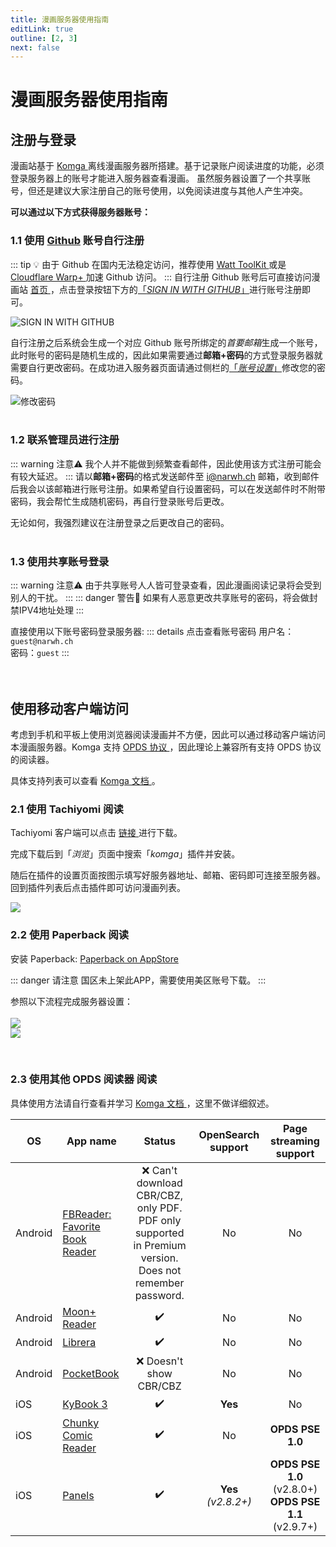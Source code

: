 ```yaml
---
title: 漫画服务器使用指南
editLink: true
outline: [2, 3]
next: false
---
```


<script setup>
import { VPTeamMembers } from 'vitepress/theme'

const members = [
    {
        avatar: '/narwhrl.jpg',
        name: 'Narwhrl',
        title: '撰写',
        links: [
        { icon: 'github', link: 'https://github.com/narwhrl' },        
        { 
            icon:         { 
          svg: '<svg xmlns="http://www.w3.org/2000/svg" viewBox="0 0 512 512"><!--! Font Awesome Pro 6.4.0 by @fontawesome - https://fontawesome.com License - https://fontawesome.com/license (Commercial License) Copyright 2023 Fonticons, Inc. --><path d="M488.6 104.1C505.3 122.2 513 143.8 511.9 169.8V372.2C511.5 398.6 502.7 420.3 485.4 437.3C468.2 454.3 446.3 463.2 419.9 464H92.02C65.57 463.2 43.81 454.2 26.74 436.8C9.682 419.4 .7667 396.5 0 368.2V169.8C.7667 143.8 9.682 122.2 26.74 104.1C43.81 87.75 65.57 78.77 92.02 78H121.4L96.05 52.19C90.3 46.46 87.42 39.19 87.42 30.4C87.42 21.6 90.3 14.34 96.05 8.603C101.8 2.868 109.1 0 117.9 0C126.7 0 134 2.868 139.8 8.603L213.1 78H301.1L375.6 8.603C381.7 2.868 389.2 0 398 0C406.8 0 414.1 2.868 419.9 8.603C425.6 14.34 428.5 21.6 428.5 30.4C428.5 39.19 425.6 46.46 419.9 52.19L394.6 78L423.9 78C450.3 78.77 471.9 87.75 488.6 104.1H488.6zM449.8 173.8C449.4 164.2 446.1 156.4 439.1 150.3C433.9 144.2 425.1 140.9 416.4 140.5H96.05C86.46 140.9 78.6 144.2 72.47 150.3C66.33 156.4 63.07 164.2 62.69 173.8V368.2C62.69 377.4 65.95 385.2 72.47 391.7C78.99 398.2 86.85 401.5 96.05 401.5H416.4C425.6 401.5 433.4 398.2 439.7 391.7C446 385.2 449.4 377.4 449.8 368.2L449.8 173.8zM185.5 216.5C191.8 222.8 195.2 230.6 195.6 239.7V273C195.2 282.2 191.9 289.9 185.8 296.2C179.6 302.5 171.8 305.7 162.2 305.7C152.6 305.7 144.7 302.5 138.6 296.2C132.5 289.9 129.2 282.2 128.8 273V239.7C129.2 230.6 132.6 222.8 138.9 216.5C145.2 210.2 152.1 206.9 162.2 206.5C171.4 206.9 179.2 210.2 185.5 216.5H185.5zM377 216.5C383.3 222.8 386.7 230.6 387.1 239.7V273C386.7 282.2 383.4 289.9 377.3 296.2C371.2 302.5 363.3 305.7 353.7 305.7C344.1 305.7 336.3 302.5 330.1 296.2C323.1 289.9 320.7 282.2 320.4 273V239.7C320.7 230.6 324.1 222.8 330.4 216.5C336.7 210.2 344.5 206.9 353.7 206.5C362.9 206.9 370.7 210.2 377 216.5H377z"/></svg>'
        }, 
            
            link: 'https://space.bilibili.com/7179789' },
        { 
            icon:         { 
          svg: '<i class="fa-solid fa-arrow-up-right-from-square"></i>'
        }, 
            
            link: 'https://narwh.ch' }
        ]
    },
]

</script>

# 漫画服务器使用指南 <Badge type="warning" text="BETA" />

<VPTeamMembers size="small" :members="members" />

## 注册与登录

漫画站基于 <a href="https://github.com/gotson/komga" class="cus-link">Komga <i class="fa-solid fa-arrow-up-right-from-square" style="font-size:12px;"></i></a> 离线漫画服务器所搭建。基于记录账户阅读进度的功能，必须登录服务器上的账号才能进入服务器查看漫画。
虽然服务器设置了一个共享账号，但还是建议大家注册自己的账号使用，以免阅读进度与其他人产生冲突。


**可以通过以下方式获得服务器账号：**
### 1.1 使用 [Github](https://github.com/) 账号自行注册
::: tip 💡
 由于 Github 在国内无法稳定访问，推荐使用 [Watt ToolKit <i class="fa-solid fa-arrow-up-right-from-square" style="font-size:12px;"></i>](https://steampp.net/) 或是 [Cloudflare Warp+ <i class="fa-solid fa-arrow-up-right-from-square" style="font-size:12px;"></i>](https://1.1.1.1/) 加速 Github 访问。
:::
自行注册 Github 账号后可直接访问漫画站 <a href="https://comic.startrekcn.cn/" class="cus-link">首页 <i class="fa-solid fa-arrow-up-right-from-square" style="font-size:12px;"></i></a>，点击登录按钮下方的[「*SIGN IN WITH GITHUB*」](https://github.com/)进行账号注册即可。

![SIGN IN WITH GITHUB](/assets/img/comic-site-guide/github-login.jpg)

自行注册之后系统会生成一个对应 Github 账号所绑定的*首要邮箱*生成一个账号，此时账号的密码是随机生成的，因此如果需要通过**邮箱+密码**的方式登录服务器就需要自行更改密码。在成功进入服务器页面请通过侧栏的[「*账号设置*」](https://comic.startrekcn.cn/account)修改您的密码。

![修改密码](/assets/img/comic-site-guide/pwd-reset.jpg)
<br>
<br>

### 1.2 联系管理员进行注册
::: warning 注意⚠️
我个人并不能做到频繁查看邮件，因此使用该方式注册可能会有较大延迟。
:::
请以**邮箱+密码**的格式发送邮件至 <a href="mailto:i@narwh.ch" class="cus-link">i@narwh.ch <i class="fa-solid fa-arrow-up-right-from-square" style="font-size:12px;"></i></a> 邮箱，收到邮件后我会以该邮箱进行账号注册。如果希望自行设置密码，可以在发送邮件时不附带密码，我会帮忙生成随机密码，再自行登录账号后更改。

无论如何，我强烈建议在注册登录之后更改自己的密码。
<br>
<br>

### 1.3 使用共享账号登录
::: warning 注意⚠️
由于共享账号人人皆可登录查看，因此漫画阅读记录将会受到别人的干扰。
:::
::: danger 警告🚫
如果有人恶意更改共享账号的密码，将会做封禁IPV4地址处理
:::

直接使用以下账号密码登录服务器:
::: details 点击查看账号密码
用户名：`guest@narwh.ch`
<br>密码：`guest`
:::
<br>
<br>
<br>

## 使用移动客户端访问

考虑到手机和平板上使用浏览器阅读漫画并不方便，因此可以通过移动客户端访问本漫画服务器。Komga 支持 <a href="https://baike.baidu.com/item/opds/3579281" class="cus-link">OPDS 协议 <i class="fa-solid fa-arrow-up-right-from-square" style="font-size:12px;"></i></a>，因此理论上兼容所有支持 OPDS 协议的阅读器。

具体支持列表可以查看 <a href="https://komga.org/guides/opds.html" class="cus-link">Komga 文档 <i class="fa-solid fa-arrow-up-right-from-square" style="font-size:12px;"></i></a>。

### 2.1 使用 Tachiyomi <Badge type="tip" text="Android" />  阅读

Tachiyomi 客户端可以点击 <a href="https://tachiyomi.org/download/" class="cus-link">链接 <i class="fa-solid fa-arrow-up-right-from-square" style="font-size:12px;"></i></a> 进行下载。

完成下载后到「*浏览*」页面中搜索「*komga*」插件并安装。

随后在插件的设置页面按图示填写好服务器地址、邮箱、密码即可连接至服务器。回到插件列表后点击插件即可访问漫画列表。

<img src="/assets/img/comic-site-guide/tachiyomi-komga.png" >

<br>

### 2.2 使用 Paperback <Badge type="tip" text="iOS / iPadOS" />  阅读

安装 Paperback: <a href="https://apps.apple.com/us/app/paperback-a-komga-client/id1626613373" class="cus-link">Paperback on AppStore <i class="fa-solid fa-arrow-up-right-from-square" style="font-size:12px;"></i></a>

::: danger 请注意
 国区未上架此APP，需要使用美区账号下载。
:::

参照以下流程完成服务器设置：
<br><br>
![](/assets/img/comic-site-guide/paperback-1.png)
<br>
![](/assets/img/comic-site-guide/paperback-2.png)

<br>

### 2.3 使用其他 OPDS 阅读器 <Badge type="tip" text="universal" />  阅读

具体使用方法请自行查看并学习 <a href="https://komga.org/guides/opds.html" class="cus-link">Komga 文档 <i class="fa-solid fa-arrow-up-right-from-square" style="font-size:12px;"></i></a>，这里不做详细叙述。

| OS      | App name                                                                                                             | Status                                                                                                   | OpenSearch support     |                  Page streaming support                   |
|---------|----------------------------------------------------------------------------------------------------------------------|:--------------------------------------------------------------------------------------------------------:|:----------------------:|:---------------------------------------------------------:|
| Android | [FBReader: Favorite Book Reader](https://play.google.com/store/apps/details?id=org.geometerplus.zlibrary.ui.android) | :x: Can't download CBR/CBZ, only PDF. PDF only supported in Premium version. Does not remember password. | No                     |                            No                             |
| Android | [Moon+ Reader](https://play.google.com/store/apps/details?id=com.flyersoft.moonreader)                               | :heavy_check_mark:                                                                                       | No                     |                            No                             |
| Android | [Librera](https://play.google.com/store/apps/details?id=com.foobnix.pdf.reader)                                      | :heavy_check_mark:                                                                                       | No                     |                            No                             |
| Android | [PocketBook](https://play.google.com/store/apps/details?id=com.obreey.reader)                                        | :x: Doesn't show CBR/CBZ                                                                                 | No                     |                            No                             |
| iOS     | [KyBook 3](http://kybook-reader.com/)                                                                                | :heavy_check_mark:                                                                                       | **Yes**                |                            No                             |
| iOS     | [Chunky Comic Reader](http://chunkyreader.com/)                                                                      | :heavy_check_mark:                                                                                       | No                     |                          **OPDS PSE 1.0**                          |
| iOS     | [Panels](https://panels.app/)                                                                                        | :heavy_check_mark:                                                                                       | **Yes**<br>*(v2.8.2+)* | **OPDS PSE 1.0** (v2.8.0+)<br/>**OPDS PSE 1.1** (v2.9.7+) |